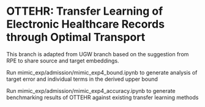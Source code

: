 # OTTEHR: Transfer Learning of Electronic Healthcare Records through Optimal Transport  #

This branch is adapted from UGW branch based on the suggestion from RPE to share source and target embeddings. 

Run mimic_exp/admission/mimic_exp4_bound.ipynb to generate analysis of target error and individual terms in the derived upper bound 

Run mimic_exp/admission/mimic_exp4_accuracy.ipynb to generate benchmarking results of OTTEHR against existing transfer learning methods 


